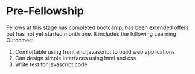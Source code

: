 # Pre-Fellowship

Fellows at this stage has completed bootcamp, has been extended offers but has not yet started month one.  It includes the following Learning Outcomes:

1. Comfortable using front end javascript to build web applications
2. Can design simple interfaces using html and css
3. Write test for javascript code
